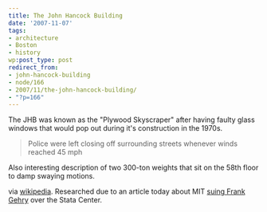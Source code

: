 ```yaml
---
title: The John Hancock Building
date: '2007-11-07'
tags:
- architecture
- Boston
- history
wp:post_type: post
redirect_from:
- john-hancock-building
- node/166
- 2007/11/the-john-hancock-building/
- "?p=166"
---
```


The JHB was known as the "Plywood Skyscraper" after having faulty glass windows that would pop out during it's construction in the 1970s.

> Police were left closing off surrounding streets whenever winds reached 45 mph

Also interesting description of two 300-ton weights that sit on the 58th floor to damp swaying motions.

via [wikipedia](http://en.wikipedia.org/wiki/John_Hancock_Tower). Researched due to an article today about MIT [suing Frank Gehry](http://www.boston.com/news/education/higher/articles/2007/11/06/mit_sues_gehry_citing_leaks_in_300m_complex/) over the Stata Center.

